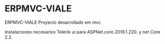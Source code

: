 # ERPMVC-VIALE

ERPMVC-VIALE
Proyecto desarrollado em mvc

Instalaciones necesarios Telerik ui para ASPNet.core.2019.1.220.  y   net Core 2.2.
